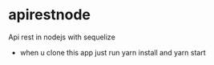 # apirestnode
Api rest in nodejs with sequelize

- when u clone this app just run yarn install and yarn start
